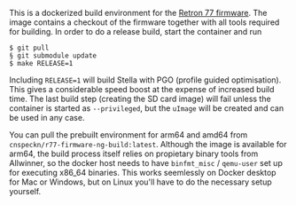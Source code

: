 This is a dockerized build environment for the [Retron 77
firmware](https://github.com/DirtyHairy/r77-firmware-ng). The image contains a
checkout of the firmware together with all tools required for building. In order
to do a release build, start the container and run

```
$ git pull
§ git submodule update
$ make RELEASE=1
```

Including `RELEASE=1` will build Stella with PGO (profile guided optimisation).
This gives a considerable speed boost at the expense of increased build time.
The last build step (creating the SD card image) will fail unless the container
is started as `--privileged`, but the `uImage` will be created and can be used
in any case.

You can pull the prebuilt environment for arm64 and amd64 from
`cnspeckn/r77-firmware-ng-build:latest`. Although the image is available for arm64,
the build process itself relies on propietary binary tools from Allwinner, so
the docker host needs to have `binfmt_misc` / `qemu-user` set up for executing x86_64
binaries. This works seemlessly on Docker desktop for Mac or Windows, but on Linux
you'll have to do the necessary setup yourself.
